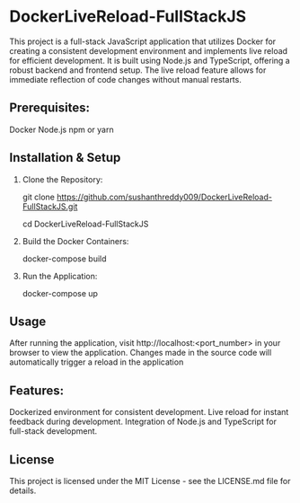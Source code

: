 # DockerLiveReload-FullStackJS

This project is a full-stack JavaScript application that utilizes Docker for creating a consistent development environment and implements live reload for efficient development. It is built using Node.js and TypeScript, offering a robust backend and frontend setup. The live reload feature allows for immediate reflection of code changes without manual restarts.

## Prerequisites:

Docker
Node.js
npm or yarn

## Installation & Setup

1. Clone the Repository:

    git clone https://github.com/sushanthreddy009/DockerLiveReload-FullStackJS.git

    cd DockerLiveReload-FullStackJS

2. Build the Docker Containers:

    docker-compose build
  
3. Run the Application:

    docker-compose up

## Usage

After running the application, visit http://localhost:<port_number> in your browser to view the application. Changes made in the source code will automatically trigger a reload in the application

## Features:

Dockerized environment for consistent development.
Live reload for instant feedback during development.
Integration of Node.js and TypeScript for full-stack development.

## License

This project is licensed under the MIT License - see the LICENSE.md file for details.

